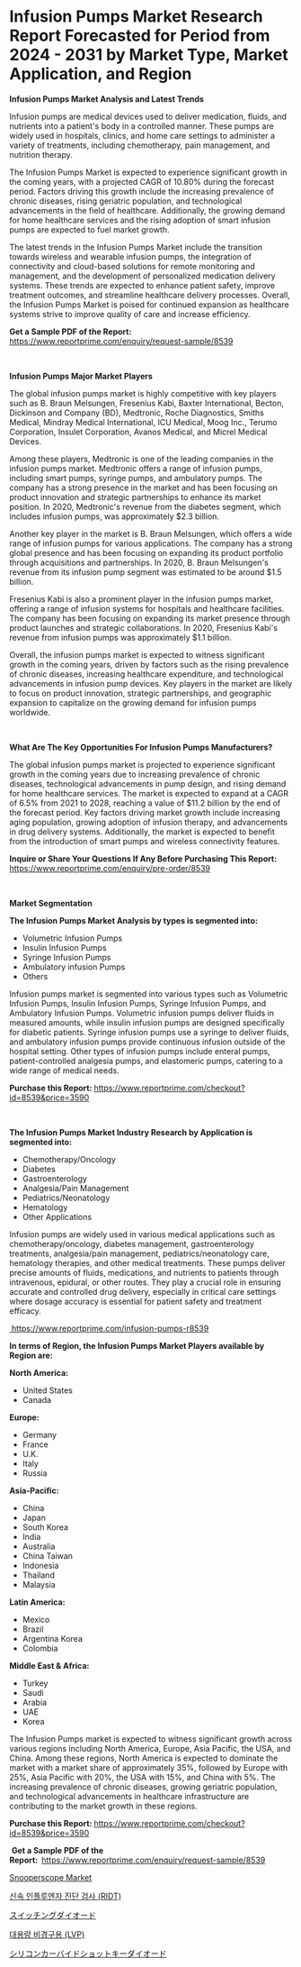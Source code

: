 <p><h1>Infusion Pumps Market Research Report Forecasted for Period from 2024 -  2031 by Market Type, Market Application, and Region</h1></p><p><strong>Infusion Pumps Market Analysis and Latest Trends</strong></p>
<p><p>Infusion pumps are medical devices used to deliver medication, fluids, and nutrients into a patient's body in a controlled manner. These pumps are widely used in hospitals, clinics, and home care settings to administer a variety of treatments, including chemotherapy, pain management, and nutrition therapy.</p><p>The Infusion Pumps Market is expected to experience significant growth in the coming years, with a projected CAGR of 10.80% during the forecast period. Factors driving this growth include the increasing prevalence of chronic diseases, rising geriatric population, and technological advancements in the field of healthcare. Additionally, the growing demand for home healthcare services and the rising adoption of smart infusion pumps are expected to fuel market growth.</p><p>The latest trends in the Infusion Pumps Market include the transition towards wireless and wearable infusion pumps, the integration of connectivity and cloud-based solutions for remote monitoring and management, and the development of personalized medication delivery systems. These trends are expected to enhance patient safety, improve treatment outcomes, and streamline healthcare delivery processes. Overall, the Infusion Pumps Market is poised for continued expansion as healthcare systems strive to improve quality of care and increase efficiency.</p></p>
<p><strong>Get a Sample PDF of the Report:&nbsp;</strong> <a href="https://www.reportprime.com/enquiry/request-sample/8539">https://www.reportprime.com/enquiry/request-sample/8539</a></p>
<p>&nbsp;</p>
<p><strong>Infusion Pumps Major Market Players</strong></p>
<p><p>The global infusion pumps market is highly competitive with key players such as B. Braun Melsungen, Fresenius Kabi, Baxter International, Becton, Dickinson and Company (BD), Medtronic, Roche Diagnostics, Smiths Medical, Mindray Medical International, ICU Medical, Moog Inc., Terumo Corporation, Insulet Corporation, Avanos Medical, and Micrel Medical Devices.</p><p>Among these players, Medtronic is one of the leading companies in the infusion pumps market. Medtronic offers a range of infusion pumps, including smart pumps, syringe pumps, and ambulatory pumps. The company has a strong presence in the market and has been focusing on product innovation and strategic partnerships to enhance its market position. In 2020, Medtronic's revenue from the diabetes segment, which includes infusion pumps, was approximately $2.3 billion.</p><p>Another key player in the market is B. Braun Melsungen, which offers a wide range of infusion pumps for various applications. The company has a strong global presence and has been focusing on expanding its product portfolio through acquisitions and partnerships. In 2020, B. Braun Melsungen's revenue from its infusion pump segment was estimated to be around $1.5 billion.</p><p>Fresenius Kabi is also a prominent player in the infusion pumps market, offering a range of infusion systems for hospitals and healthcare facilities. The company has been focusing on expanding its market presence through product launches and strategic collaborations. In 2020, Fresenius Kabi's revenue from infusion pumps was approximately $1.1 billion.</p><p>Overall, the infusion pumps market is expected to witness significant growth in the coming years, driven by factors such as the rising prevalence of chronic diseases, increasing healthcare expenditure, and technological advancements in infusion pump devices. Key players in the market are likely to focus on product innovation, strategic partnerships, and geographic expansion to capitalize on the growing demand for infusion pumps worldwide.</p></p>
<p>&nbsp;</p>
<p><strong>What Are The Key Opportunities For Infusion Pumps Manufacturers?</strong></p>
<p><p>The global infusion pumps market is projected to experience significant growth in the coming years due to increasing prevalence of chronic diseases, technological advancements in pump design, and rising demand for home healthcare services. The market is expected to expand at a CAGR of 6.5% from 2021 to 2028, reaching a value of $11.2 billion by the end of the forecast period. Key factors driving market growth include increasing aging population, growing adoption of infusion therapy, and advancements in drug delivery systems. Additionally, the market is expected to benefit from the introduction of smart pumps and wireless connectivity features.</p></p>
<p><strong>Inquire or Share Your Questions If Any Before Purchasing This Report:</strong> <a href="https://www.reportprime.com/enquiry/pre-order/8539">https://www.reportprime.com/enquiry/pre-order/8539</a></p>
<p>&nbsp;</p>
<p><strong>Market Segmentation</strong></p>
<p><strong>The Infusion Pumps Market Analysis by types is segmented into:</strong></p>
<p><ul><li>Volumetric Infusion Pumps</li><li>Insulin Infusion Pumps</li><li>Syringe Infusion Pumps</li><li>Ambulatory infusion Pumps</li><li>Others</li></ul></p>
<p><p>Infusion pumps market is segmented into various types such as Volumetric Infusion Pumps, Insulin Infusion Pumps, Syringe Infusion Pumps, and Ambulatory Infusion Pumps. Volumetric infusion pumps deliver fluids in measured amounts, while insulin infusion pumps are designed specifically for diabetic patients. Syringe infusion pumps use a syringe to deliver fluids, and ambulatory infusion pumps provide continuous infusion outside of the hospital setting. Other types of infusion pumps include enteral pumps, patient-controlled analgesia pumps, and elastomeric pumps, catering to a wide range of medical needs.</p></p>
<p><strong>Purchase this Report:&nbsp;</strong><a href="https://www.reportprime.com/checkout?id=8539&price=3590">https://www.reportprime.com/checkout?id=8539&price=3590</a></p>
<p>&nbsp;</p>
<p><strong>The Infusion Pumps Market Industry Research by Application is segmented into:</strong></p>
<p><ul><li>Chemotherapy/Oncology</li><li>Diabetes</li><li>Gastroenterology</li><li>Analgesia/Pain Management</li><li>Pediatrics/Neonatology</li><li>Hematology</li><li>Other Applications</li></ul></p>
<p><p>Infusion pumps are widely used in various medical applications such as chemotherapy/oncology, diabetes management, gastroenterology treatments, analgesia/pain management, pediatrics/neonatology care, hematology therapies, and other medical treatments. These pumps deliver precise amounts of fluids, medications, and nutrients to patients through intravenous, epidural, or other routes. They play a crucial role in ensuring accurate and controlled drug delivery, especially in critical care settings where dosage accuracy is essential for patient safety and treatment efficacy.</p></p>
<p><a href="https://www.reportprime.com/infusion-pumps-r8539">&nbsp;https://www.reportprime.com/infusion-pumps-r8539</a></p>
<p><strong>In terms of Region, the Infusion Pumps Market Players available by Region are:</strong></p>
<p>
    <p> <strong> North America: </strong>
        <ul>
            <li>United States</li>
            <li>Canada</li>
        </ul>
        </p> 
    <p> <strong> Europe: </strong>
        <ul>
            <li>Germany</li>
            <li>France</li>
            <li>U.K.</li>
            <li>Italy</li>
            <li>Russia</li>
        </ul>
        </p> 
    <p> <strong> Asia-Pacific: </strong>
        <ul>
            <li>China</li>
            <li>Japan</li>
            <li>South Korea</li>
            <li>India</li>
            <li>Australia</li>
            <li>China Taiwan</li>
            <li>Indonesia</li>
            <li>Thailand</li>
            <li>Malaysia</li>
        </ul>
        </p> 
    <p> <strong> Latin America: </strong>
        <ul>
            <li>Mexico</li>
            <li>Brazil</li>
            <li>Argentina Korea</li>
            <li>Colombia</li>
        </ul>
        </p> 
    <p> <strong> Middle East & Africa: </strong>
        <ul>
            <li>Turkey</li>
            <li>Saudi</li>
            <li>Arabia</li>
            <li>UAE</li>
            <li>Korea</li>
        </ul>
    </p>
    </p>
<p><p>The Infusion Pumps market is expected to witness significant growth across various regions including North America, Europe, Asia Pacific, the USA, and China. Among these regions, North America is expected to dominate the market with a market share of approximately 35%, followed by Europe with 25%, Asia Pacific with 20%, the USA with 15%, and China with 5%. The increasing prevalence of chronic diseases, growing geriatric population, and technological advancements in healthcare infrastructure are contributing to the market growth in these regions.</p></p>
<p><strong>Purchase this Report: </strong><a href="https://www.reportprime.com/checkout?id=8539&price=3590">https://www.reportprime.com/checkout?id=8539&price=3590</a></p>
<p>&nbsp;<strong>Get a Sample PDF of the Report:&nbsp;&nbsp;</strong><a href="https://www.reportprime.com/enquiry/request-sample/8539">https://www.reportprime.com/enquiry/request-sample/8539</a></p>
<p><strong></strong></p>
<p><p><a href="https://github.com/theanastasiyah/Market-Research-Report-List-1/blob/main/snooperscope-market.md">Snooperscope Market</a></p><p><a href="https://github.com/vanessagrant665567/Market-Research-Report-List-1/blob/main/128526294294.md">신속 인플루엔자 진단 검사 (RIDT)</a></p><p><a href="https://github.com/Alenaieme/Market-Research-Report-List-2/blob/main/695442470558.md">スイッチングダイオード</a></p><p><a href="https://github.com/rrmadityapu/Market-Research-Report-List-1/blob/main/413423694296.md">대용량 비경구용 (LVP)</a></p><p><a href="https://github.com/AhmadMann1950/Market-Research-Report-List-1/blob/main/846280370559.md">シリコンカーバイドショットキーダイオード</a></p></p>